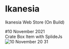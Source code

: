 # Ikanesia
Ikanesia Web Store (On Build)

#10 November 2021<br>
Crate Box Item with SplideJs<br>
![10 November 20 31](https://user-images.githubusercontent.com/30789940/141122301-2f25248f-03ea-40e2-812e-734219fd4d87.jpg)
